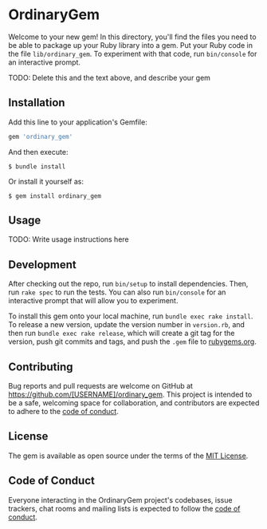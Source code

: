 # OrdinaryGem

Welcome to your new gem! In this directory, you'll find the files you need to be able to package up your Ruby library into a gem. Put your Ruby code in the file `lib/ordinary_gem`. To experiment with that code, run `bin/console` for an interactive prompt.

TODO: Delete this and the text above, and describe your gem

## Installation

Add this line to your application's Gemfile:

```ruby
gem 'ordinary_gem'
```

And then execute:

    $ bundle install

Or install it yourself as:

    $ gem install ordinary_gem

## Usage

TODO: Write usage instructions here

## Development

After checking out the repo, run `bin/setup` to install dependencies. Then, run `rake spec` to run the tests. You can also run `bin/console` for an interactive prompt that will allow you to experiment.

To install this gem onto your local machine, run `bundle exec rake install`. To release a new version, update the version number in `version.rb`, and then run `bundle exec rake release`, which will create a git tag for the version, push git commits and tags, and push the `.gem` file to [rubygems.org](https://rubygems.org).

## Contributing

Bug reports and pull requests are welcome on GitHub at https://github.com/[USERNAME]/ordinary_gem. This project is intended to be a safe, welcoming space for collaboration, and contributors are expected to adhere to the [code of conduct](https://github.com/[USERNAME]/ordinary_gem/blob/master/CODE_OF_CONDUCT.md).


## License

The gem is available as open source under the terms of the [MIT License](https://opensource.org/licenses/MIT).

## Code of Conduct

Everyone interacting in the OrdinaryGem project's codebases, issue trackers, chat rooms and mailing lists is expected to follow the [code of conduct](https://github.com/[USERNAME]/ordinary_gem/blob/master/CODE_OF_CONDUCT.md).
